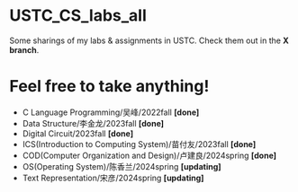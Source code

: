 # USTC_CS_labs_all
Some sharings of my labs & assignments in USTC. Check them out in the **X branch**.

# Feel free to take anything!

* C Language Programming/吴峰/2022fall **\[done\]**
* Data Structure/李金龙/2023fall **\[done\]**
* Digital Circuit/2023fall **\[done\]**
* ICS(Introduction to Computing System)/苗付友/2023fall **\[done\]**
* COD(Computer Organization and Design)/卢建良/2024spring **\[done\]**
* OS(Operating System)/陈香兰/2024spring **\[updating\]**
* Text Representation/宋彦/2024spring **\[updating\]**
